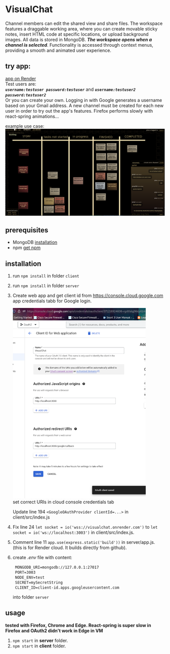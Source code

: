 # VisualChat
Channel members can edit the shared view and share files. The workspace features a draggable working area, where you can create movable sticky notes, insert HTML code at specific locations, or upload background images. All data is stored in MongoDB. ___The workspace opens when a channel is selected___. Functionality is accessed through context menus, providing a smooth and animated user experience.    
## try app:
[app on Render](https://visualchat.onrender.com)    
Test users are:    
___`username:testuser password:testuser`___ and ___`username:testuser2 password:testuser2`___   
Or you can create your own. Logging in with Google generates a username based on your Gmail address. A new channel must be created for each new user in order to try out the app's features. Firefox performs slowly with react-spring animations...        

example use case:    
![Image of note view](https://github.com/juhaj77/VisualChat/blob/master/images/UI.png)
## prerequisites

* MongoDB [installation](https://docs.mongodb.com/manual/installation/)
* npm [get npm](https://www.npmjs.com/get-npm)

## installation

1. run `npm install` in folder `client`
1. run `npm install` in folder `server`
1. Create web app and get client id from https://console.cloud.google.com app credentials tabb for Google login.
    
   ![Image for oauth credentials](https://github.com/juhaj77/VisualChat/blob/master/images/oauth2.png)    
   set correct URIs in cloud console credentials tab
   
   Update line 194 `<GoogleOAuthProvider clientId=...>` in client/src/index.js

1. Fix line 24 `let socket = io('wss://visualchat.onrender.com')` to `let socket = io('ws://localhost:3003')`  in client/src/index.js.
1. Comment line 11 `app.use(express.static('build'))` in server/app.js. (this is for Render cloud. It builds directly from github).
1. create _.env_ file with content:
   ```
    MONGODB_URI=mongodb://127.0.0.1:27017
    PORT=3003
    NODE_ENV=test
    SECRET=mySecretString
    CLIENT_ID=client-id.apps.googleusercontent.com
   ```
    into folder `server`
   
## usage

____tested with Firefox, Chrome and Edge. React-spring is super slow in Firefox and OAuth2 didn't work in Edge in VM____

1. `npm start` in **server** folder.
1. `npm start` in **client** folder.



